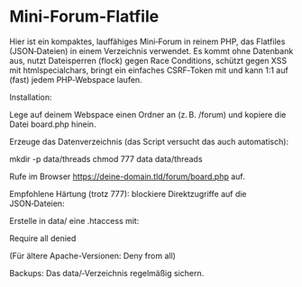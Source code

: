 # Mini-Forum-Flatfile
Hier ist ein kompaktes, lauffähiges Mini‑Forum in reinem PHP, das Flatfiles (JSON‑Dateien) in einem Verzeichnis verwendet. Es kommt ohne Datenbank aus, nutzt Dateisperren (flock) gegen Race Conditions, schützt gegen XSS mit htmlspecialchars, bringt ein einfaches CSRF‑Token mit und kann 1:1 auf (fast) jedem PHP‑Webspace laufen.

Installation:

Lege auf deinem Webspace einen Ordner an (z. B. /forum) und kopiere die Datei board.php hinein.

Erzeuge das Datenverzeichnis (das Script versucht das auch automatisch):

mkdir -p data/threads
chmod 777 data data/threads


Rufe im Browser https://deine-domain.tld/forum/board.php auf.

Empfohlene Härtung (trotz 777): blockiere Direktzugriffe auf die JSON‑Dateien:

Erstelle in data/ eine .htaccess mit:

Require all denied

(Für ältere Apache-Versionen: Deny from all)

Backups: Das data/‑Verzeichnis regelmäßig sichern.

